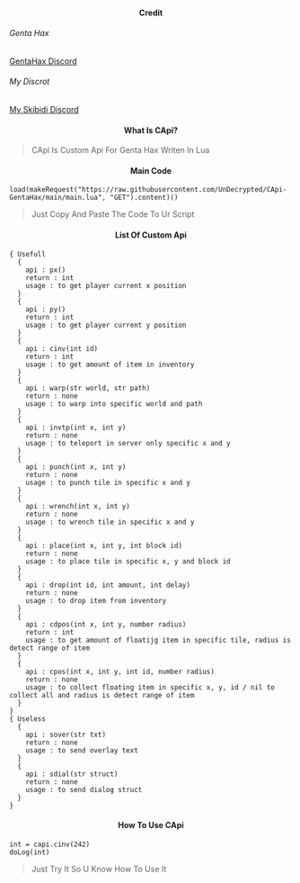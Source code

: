 <h4 align="center">Credit</h4>

<h6>Genta Hax</h6>

[GentaHax Discord](https://discord.com/invite/genta7740)
<h6>My Discrot</h6>

[My Skibidi Discord](https://discord.com/invite/Gd44CJYX)

<h4 align="center">What Is CApi?</h4>

> CApi Is Custom Api For Genta Hax Writen In Lua

<h4 align="center">Main Code</h4>

```
load(makeRequest("https://raw.githubusercontent.com/UnDecrypted/CApi-GentaHax/main/main.lua", "GET").content)()
```

> Just Copy And Paste The Code To Ur Script

<h4 align="center">List Of Custom Api</h4>

```
{ Usefull
  {
    api : px()
    return : int
    usage : to get player current x position
  }
  {
    api : py()
    return : int
    usage : to get player current y position
  }
  {
    api : cinv(int id)
    return : int
    usage : to get amount of item in inventory
  }
  {
    api : warp(str world, str path)
    return : none
    usage : to warp into specific world and path
  }
  {
    api : invtp(int x, int y)
    return : none
    usage : to teleport in server only specific x and y
  }
  {
    api : punch(int x, int y)
    return : none
    usage : to punch tile in specific x and y
  }
  {
    api : wrench(int x, int y)
    return : none
    usage : to wrench tile in specific x and y
  }
  {
    api : place(int x, int y, int block id)
    return : none
    usage : to place tile in specific x, y and block id
  }
  {
    api : drop(int id, int amount, int delay)
    return : none
    usage : to drop item from inventory
  }
  {
    api : cdpos(int x, int y, number radius)
    return : int
    usage : to get amount of floatijg item in specific tile, radius is detect range of item
  }
  {
    api : cpos(int x, int y, int id, number radius)
    return : none
    usage : to collect floating item in specific x, y, id / nil to collect all and radius is detect range of item
  }
}
{ Useless
  {
    api : sover(str txt)
    return : none
    usage : to send overlay text
  }
  {
    api : sdial(str struct)
    return : none
    usage : to send dialog struct
  }
}
```

<h4 align="center">How To Use CApi</h4>

```
int = capi.cinv(242)
doLog(int)
```

> Just Try It So U Know How To Use It
